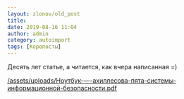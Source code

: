 ```yaml
---
layout: zlonov/old_post
title: 
date: 2019-08-16 11:04
author: admin
category: autoimport
tags: [Коропосты]
---
```


Десять лет статье, а читается, как вчера написанная =) 



<a href="/assets/uploads/Ноутбук-—-ахиллесова-пята-системы-информационной-безопасности.pdf">/assets/uploads/Ноутбук-—-ахиллесова-пята-системы-информационной-безопасности.pdf</a>


